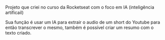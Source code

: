 Projeto que criei no curso da Rocketseat com o foco em IA (inteligência artificail)

Sua função é usar um IA para extrair o audio de um short do Youtube para então transcrever o mesmo, também é possível criar um resumo com o texto criado.

